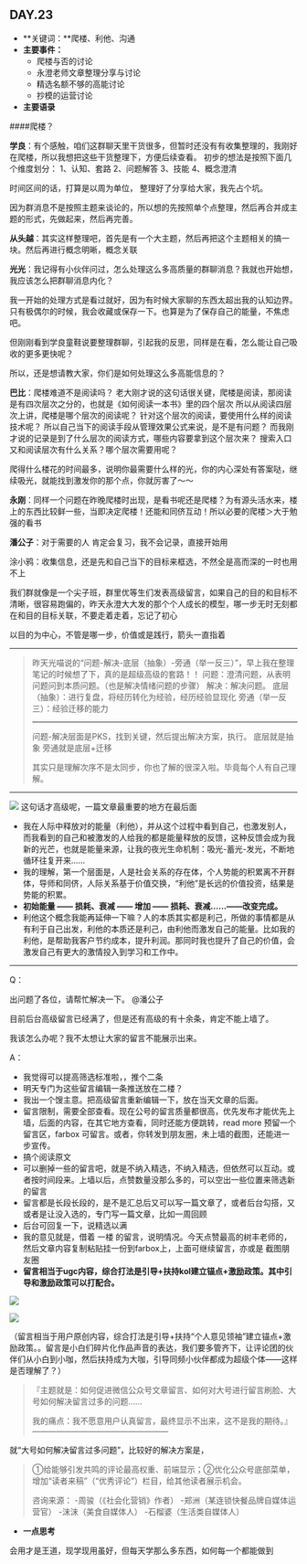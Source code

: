 
## DAY.23
+ **关键词：**爬楼、利他、沟通
+ **主要事件：**
    + 爬楼与否的讨论
    + 永澄老师文章整理分享与讨论
    + 精选名额不够的高能讨论
    + 抄模的运营讨论
+ **主要语录**

####爬楼？

**学良**：有个感触，咱们这群聊天里干货很多，但暂时还没有有收集整理的，我刚好在爬楼，所以我想把这些干货整理下，方便后续查看。
初步的想法是按照下面几个维度划分： 
1、认知、套路
2、问题解答
3、技能
4、概念澄清

时间区间的话，打算是以周为单位，
整理好了分享给大家，我先占个坑。

因为群消息不是按照主题来谈论的，所以想的先按照单个点整理，然后再合并成主题的形式，先做起来，然后再完善。

**从头越**：其实这样整理吧，首先是有一个大主题，然后再把这个主题相关的搞一块。然后再进行概念明晰，概念关联

**光光**：我记得有小伙伴问过，怎么处理这么多高质量的群聊消息？我就也开始想，我应该怎么把群聊消息内化？

我一开始的处理方式是看过就好，因为有时候大家聊的东西太超出我的认知边界。只有极偶尔的时候，我会收藏或保存一下。也算是为了保存自己的能量，不焦虑吧。

但刚刚看到学良童鞋说要整理群聊，引起我的反思，同样是在看，怎么能让自己吸收的更多更快呢？

所以，还是想请教大家，你们是如何处理这么多高能信息的？

**巴比**：爬楼难道不是阅读吗？
老大刚才说的这句话很关键，爬楼是阅读，那阅读是有四次层次之分的，也就是《如何阅读一本书》里的四个层次
所以从阅读四层次上讲，爬楼是哪个层次的阅读呢？
针对这个层次的阅读，要使用什么样的阅读技术呢？
所以自己当下的阅读手段从管理效果公式来说，是不是有问题？
而我刚才说的记录是到了什么层次的阅读方式，哪些内容要拿到这个层次来？
搜索入口又和阅读层次有什么关系？哪个层次需要用呢？

爬得什么楼花的时间最多，说明你最需要什么样的光，你的内心深处有答案哒，继续吸光，就能找到激发你的那个点，你就厉害了～～

**永刚**：同样一个问题在昨晚爬楼时出现，是看书呢还是爬楼？为有源头活水来，楼上的东西比较鲜一些，当即决定爬楼！还能和同侪互动！所以必要的爬楼＞大于勉强的看书

**潘公子**：对于需要的人 肯定会复习，我不会记录，直接开始用

涂小鸦：收集信息，还是先和自己当下的目标来框选，不然全是高而深的一时也用不上

我们群就像是一个尖子班，群里优等生们发表高级留言，如果自己的目的和目标不清晰，很容易跑偏的，昨天永澄大大发的那个个人成长的模型，哪一步无时无刻都在和目的目标关联，不要走着走着，忘记了初心

以目的为中心，不管是哪一步，价值或是践行，箭头一直指着

----------

> 昨天光喵说的“问题-解决-底层（抽象）-旁通（举一反三）”，早上我在整理笔记的时候想了下，真的是超级高级的套路！！
问题：澄清问题，从表明问题问到本质问题。（也是解决情绪问题的步骤）
解决：解决问题。
底层（抽象）：进行复盘，将经历转化为经验，经历经验显现化
旁通（举一反三）：经验迁移的能力
> 
>----------
> 
> 问题-解决层面是PKS，找到关键，然后提出解决方案，执行。
底层就是抽象
旁通就是底层+迁移
>
> 其实只是理解次序不是太同步，你也了解的很深入啦。毕竟每个人有自己理解。



- - - - -------


![](./_image/7e4ff99e1bbc5a0724100369d35b661.jpg)
这句话才高级呢，一篇文章最重要的地方在最后面

- 我在人际中释放对的能量（利他），并从这个过程中看到自己，也激发别人，而我看到的自己和被激发的人给我的都是能量释放的反馈，这种反馈会成为我新的光芒，也就是能量来源，让我的夜光生命机制：吸光-蓄光-发光，不断地循环往复开来……
- 我的理解，第一个层面是，人是社会关系的存在体，个人势能的积累离不开群体，导师和同侪，人际关系基于价值交换，“利他”是长远的价值投资，结果是势能的积累。
- **初始能量 —— 损耗、衰减 —— 增加 —— 损耗、衰减……——改变完成。**
- 利他这个概念我能再延伸一下嘛？人的本质其实都是利己，所做的事情都是从有利于自己出发，利他的本质还是利己，由利他而激发自己的能量。比如我的利他，是帮助我客户节约成本，提升利润。那同时我也提升了自己的价值，会激发自己有更大的激情投入到学习和工作中。


- - - - -------------

Q：

出问题了各位，请帮忙解决一下。 @潘公子 

目前后台高级留言已经满了，但是还有高级的有十余条，肯定不能上墙了。

我该怎么办呢？我不太想让大家的留言不能展示出来。

A：

- 我觉得可以提高筛选标准啦，，推个二条
- 明天专门为这些留言编辑一条推送放在二楼？
- 我出一个馊主意。把高级留言重新编辑一下，放在当天文章的后面。
- 留言限制，需要全部查看。现在公号的留言质量都很高，优先发布才能优先上墙，后面的内容，在其它地方查看，同时还能方便跳转，read more 预留一个留言区，farbox 可留言。或者，你转发到朋友圈，未上墙的截图，还能进一步宣传。
- 搞个阅读原文
- 可以删掉一些的留言吧，就是不纳入精选，不纳入精选，但依然可以互动。或者按时间段来。上墙以后，点赞数量没那么多的，可以空出一些位置来筛选新的留言
- 留言都是长段长段的，是不是汇总后又可以写一篇文章了，或者后台勾搭，又或者是让没入选的，专门写一篇文章，比如一周回顾
- 后台可回复一下，说精选以满
- 我的意见就是，借着 一楼 的留言，说明情况。今天点赞最高的树丰老师的，然后文章内容复制粘贴挂一份到farbox上，上面可继续留言，亦或是 截图朋友圈
- **留言相当于ugc内容，综合打法是引导+扶持kol建立锚点+激励政策。其中引导和激励政策可以打配合。**

![](./_image/27453e3c08cf7b69d829bff7e960a7c.jpg)

![](./_image/358a5a8cfe2e7b8ae6acda1631c65fd.jpg)

（留言相当于用户原创内容，综合打法是引导+扶持“个人意见领袖”建立锚点+激励政策。。留言是小白们碎片化作品声音的表达，我们要多管齐下，让评论团的伙伴们从小白到小咖，然后扶持成为大咖，引导同频小伙伴都成为超级个体——这样是否理解了？）

> 『主题就是：如何促进微信公众号文章留言、如何对大号进行留言刷脸、大号如何解决留言过多的问题……
> 
> 我的痛点：我不愿意用户认真留言，最终显示不出来，这不是我的期待。』
—————————————————
> 
就“大号如何解决留言过多问题”，比较好的解决方案是，
> 
> ①给能够引发共鸣的评论最高权重、前端显示；②优化公众号底部菜单，增加“读者来稿”（“优秀评论”）栏目，给其他读者展示机会。
> 
> 咨询来源：
-周骏（《社会化营销》作者）
-郑洲（某连锁快餐品牌自媒体运营官）
-沫沫（美食自媒体人）
-石榴婆（生活类自媒体人）




+ **一点思考**

会用才是王道，现学现用虽好，但每天学那么多东西，如何每一个都能做到
